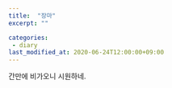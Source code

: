 ```yaml
---
title:  "장마"
excerpt: ""

categories:
 - diary
last_modified_at: 2020-06-24T12:00:00+09:00
---
```


간만에 비가오니 시원하네.
